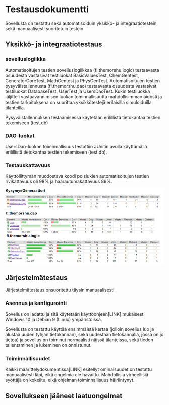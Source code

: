 # Testausdokumentti

Sovellusta on testattu sekä automatisoiduin yksikkö- ja integraatiotestein, sekä manuaalisesti suoritetuin testein.

## Yksikkö- ja integraatiotestaus

### sovelluslogiikka

Automatisoitujen testien sovelluslogiikkaa (fi.themorshu.logic) testaavasta osuudesta vastasivat testiluokat BasicValuesTest, ChemGentest, GeneratorCoreTest, MathGentest ja PhysGenTest. Automatisoitujen testien pysyväistallennusta (fi.themorshu.dao) testaavasta osuudesta vastasivat testiluokat DatabaseTest, UserTest ja UsersDaoTest. Kukin testiluokka jäljitteli vastaavannimisen luokan tominnallisuutta mahdollisimman aidosti ja testien tarkoituksena on suorittaa yksikkötestejä erilaisilla simuloiduilla tilanteilla.

Pysyväistallennuksen testaamisessa käytetään erilillistä tietokantaa testien tekemiseen (test.db)

### DAO-luokat

UsersDao-luokan toiminnallisuus testattiin JUnitin avulla käyttämällä erilillistä tietokantaa testien tekemiseen (test.db).

### Testauskattavuus

Käyttöliittymän muodostava koodi poislukien automatisoitujen testien rivikattavuus oli 98% ja haarautumakattavuus 89%.

<img src="https://raw.githubusercontent.com/TheMorshu/otm-harjoitustyo/master/dokumentaatio/tests.png" width="800">


## Järjestelmätestaus

Järjestelmätestaus onsuoritettu täysin manuaalisesti.

### Asennus ja kanfigurointi

Sovellus on ladattu ja sitä käytetään käyttöohjeen[LINK] mukaisesti Windows 10 ja Debian 9 (Linux) ympäristöissä.

Sovellusta on testattu käyttää ensimmäistä kertaa (jolloin sovellus luo ja alustaa uuden tyhjän tietokannan), sekä uudestaan tietokannalla, jossa on jo tietoa) ja sovellus on toiminut normaalisti näissä tilanteissa, sekä tiedon tallentaminen ja lukeminen on onnistunut.

### Toiminnallisuudet

Kaikki määrittelydokumentissa[LINK] esitellyt ominaisuudet on testattu manuaalisesti läpi, eikä ongelmia ole havaittu. Mahdollisia virheellisiä syöttäjä on kokeiltu, eikä ohjelman toiminnallisuus häiriintynyt.


## Sovellukseen jääneet laatuongelmat


